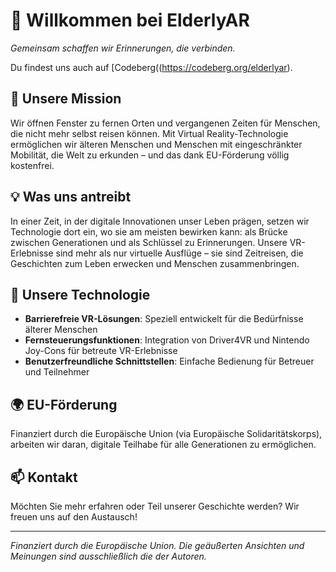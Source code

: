 # 🌟 Willkommen bei ElderlyAR
*Gemeinsam schaffen wir Erinnerungen, die verbinden.*

Du findest uns auch auf [Codeberg((https://codeberg.org/elderlyar).

## 🎯 Unsere Mission

Wir öffnen Fenster zu fernen Orten und vergangenen Zeiten für Menschen, die nicht mehr selbst reisen können. Mit Virtual Reality-Technologie ermöglichen wir älteren Menschen und Menschen mit eingeschränkter Mobilität, die Welt zu erkunden – und das dank EU-Förderung völlig kostenfrei.

## 💡 Was uns antreibt

In einer Zeit, in der digitale Innovationen unser Leben prägen, setzen wir Technologie dort ein, wo sie am meisten bewirken kann: als Brücke zwischen Generationen und als Schlüssel zu Erinnerungen. Unsere VR-Erlebnisse sind mehr als nur virtuelle Ausflüge – sie sind Zeitreisen, die Geschichten zum Leben erwecken und Menschen zusammenbringen.

## 🚀 Unsere Technologie

- **Barrierefreie VR-Lösungen**: Speziell entwickelt für die Bedürfnisse älterer Menschen
- **Fernsteuerungsfunktionen**: Integration von Driver4VR und Nintendo Joy-Cons für betreute VR-Erlebnisse
- **Benutzerfreundliche Schnittstellen**: Einfache Bedienung für Betreuer und Teilnehmer

## 🌍 EU-Förderung

Finanziert durch die Europäische Union (via Europäische Solidaritätskorps), arbeiten wir daran, digitale Teilhabe für alle Generationen zu ermöglichen.

## 📫 Kontakt

Möchten Sie mehr erfahren oder Teil unserer Geschichte werden? Wir freuen uns auf den Austausch!

---

*Finanziert durch die Europäische Union. Die geäußerten Ansichten und Meinungen sind ausschließlich die der Autoren.*
